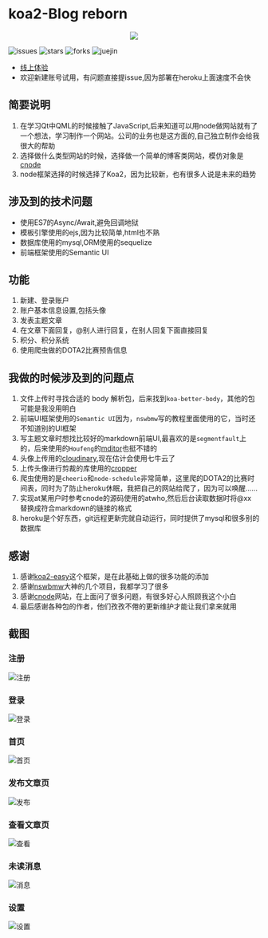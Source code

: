 # koa2-Blog reborn

<p align="center">
  <a href="http://hezfblog.herokuapp.com">
    <img src="https://rawgit.com/hezhongfeng/Koa2-Blog/master/images/icon.png">
  </a>
</p>

![issues](https://img.shields.io/github/issues/hezhongfeng/Koa2-Blog.svg)    ![stars](https://img.shields.io/github/stars/hezhongfeng/Koa2-Blog.svg)    ![forks](https://img.shields.io/github/forks/hezhongfeng/Koa2-Blog.svg)    ![juejin](https://badge.juejin.im/entry/587d8f4fb123db4d5e7e573d/likes.svg?style=flat-square)

- [线上体验](http://hezfblog.herokuapp.com/)
- 欢迎新建账号试用，有问题直接提issue,因为部署在heroku上面速度不会快

## 简要说明
1. 在学习Qt中QML的时候接触了JavaScript,后来知道可以用node做网站就有了一个想法，学习制作一个网站。公司的业务也是这方面的,自己独立制作会给我很大的帮助
2. 选择做什么类型网站的时候，选择做一个简单的博客类网站，模仿对象是[cnode](https://cnodejs.org/)
3. node框架选择的时候选择了Koa2，因为比较新，也有很多人说是未来的趋势

## 涉及到的技术问题
- 使用ES7的Async/Await,避免回调地狱
- 模板引擎使用的ejs,因为比较简单,html也不熟
- 数据库使用的mysql,ORM使用的sequelize
- 前端框架使用的Semantic UI

## 功能
1. 新建、登录账户
2. 账户基本信息设置,包括头像
3. 发表主题文章
4. 在文章下面回复，@别人进行回复，在别人回复下面直接回复
5. 积分、积分系统
6. 使用爬虫做的DOTA2比赛预告信息

## 我做的时候涉及到的问题点
1. 文件上传时寻找合适的 body 解析包，后来找到`koa-better-body`，其他的包可能是我没用明白
2. 前端UI框架使用的`Semantic UI`因为，`nswbmw`写的教程里面使用的它，当时还不知道别的UI框架
3. 写主题文章时想找比较好的markdown前端UI,最喜欢的是`segmentfault`上的，后来使用的`Houfeng`的[mditor](https://github.com/Houfeng/mditor)也挺不错的
4. 头像上传用的[cloudinary](http://cloudinary.com/),现在估计会使用七牛云了
5. 上传头像进行剪裁的库使用的[cropper](https://github.com/fengyuanchen/cropper)
6. 爬虫使用的是`cheerio`和`node-schedule`非常简单，这里爬的DOTA2的比赛时间表，同时为了防止heroku休眠，我把自己的网站给爬了，因为可以唤醒......
7. 实现at某用户时参考cnode的源码使用的atwho,然后后台读取数据时将@xx 替换成符合markdown的链接的格式 
8. heroku是个好东西，git远程更新完就自动运行，同时提供了mysql和很多别的数据库

## 感谢
1. 感谢[koa2-easy](https://github.com/Lxxyx/koa2-easy)这个框架，是在此基础上做的很多功能的添加
2. 感谢[nswbmw](https://github.com/nswbmw)大神的几个项目，我都学习了很多
3. 感谢[cnode](https://cnodejs.org/)网站，在上面问了很多问题，有很多好心人照顾我这个小白
4. 最后感谢各种包的作者，他们孜孜不倦的更新维护才能让我们拿来就用

## 截图
### 注册
![注册](https://rawgit.com/hezhongfeng/Koa2-Blog/master/images/signup.png)
### 登录
![登录](https://rawgit.com/hezhongfeng/Koa2-Blog/master/images/login.png)
### 首页
![首页](https://rawgit.com/hezhongfeng/Koa2-Blog/master/images/home.png)
### 发布文章页
![发布](https://rawgit.com/hezhongfeng/Koa2-Blog/master/images/createTopic.png)
### 查看文章页
![查看](https://rawgit.com/hezhongfeng/Koa2-Blog/master/images/topic.png)
### 未读消息
![消息](https://rawgit.com/hezhongfeng/Koa2-Blog/master/images/message.png)
### 设置
![设置](https://rawgit.com/hezhongfeng/Koa2-Blog/master/images/setting.png)
